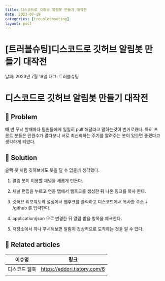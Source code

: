 ```yaml
---
title: 디스코드로 깃허브 알림봇 만들기 대작전
date: 2023-07-19
categories: [troubleshooting]
layout: post
---
```


# [트러블슈팅]디스코드로 깃허브 알림봇 만들기 대작전

날짜: 2023년 7월 19일
태그: 트러블슈팅

# 디스코드로 깃허브 알림봇 만들기 대작전

## 🤔 Problem

매 번 푸시 할때마다 팀원들에게 일일히 pull 해달라고 말하는것이 번거로웠다. 특히 프론트 분들은 인원수가 많다보니 서로 최신화하는 주기를 알려주는 봇이 있으면 좋겠다고 생각하게 되었다.

## 🌱 Solution

슬랙 봇 처럼 깃허브에도 봇을 달 수 없을까 생각했다.

1. 알림 봇이 이용할 채널을 새롭게 만든다.

2. 채널 편집을 누르고 연동 탭에서 웹후크를 생성한 뒤 나온 링크를 복사 한다.

3. 깃허브 리포지토리 설정에서 웹후크를 클릭하고 디스코드에서 복사한 주소 + /github 를 입력한다.

4. application/json 으로 변경한 뒤 알림 받을 항목을 체크한다.

5. 저장소에서 하나 푸시해보면 알림이 정상적으로 도착하는 것을 알 수 있다.

## 📎 Related articles

| 이슈명        | 링크                         |
| ------------- | ---------------------------- |
| 디스코드 웹훅 | https://eddori.tistory.com/6 |
|               |                              |
